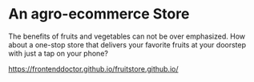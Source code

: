 # An agro-ecommerce Store

The benefits of fruits and vegetables can not be over emphasized. How about a one-stop store that delivers your favorite fruits at your doorstep with just a tap on your phone?

https://frontenddoctor.github.io/fruitstore.github.io/
